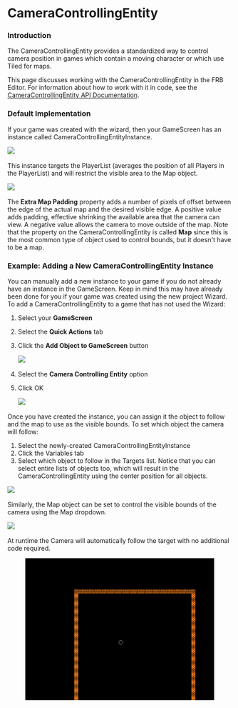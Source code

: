 # CameraControllingEntity

### Introduction

The CameraControllingEntity provides a standardized way to control camera position in games which contain a moving character or which use Tiled for maps.

This page discusses working with the CameraControllingEntity in the FRB Editor. For information about how to work with it in code, see the [CameraControllingEntity API Documentation](../../../api/flatredball/entities/cameracontrollingentity.md).

### Default Implementation

If your game was created with the wizard, then your GameScreen has an instance called CameraControllingEntityInstance.

![](../../../.gitbook/assets/2022-02-img\_620bf5aba5c04.png)

This instance targets the PlayerList (averages the position of all Players in the PlayerList) and will restrict the visible area to the Map object.

![](../../../.gitbook/assets/2022-02-img\_620bf5d1efe32.png)

The **Extra Map Padding** property adds a number of pixels of offset between the edge of the actual map and the desired visible edge. A positive value adds padding, effective shrinking the available area that the camera can view. A negative value allows the camera to move outside of the map. Note that the property on the CameraControllingEntity is called **Map** since this is the most common type of object used to control bounds, but it doesn't have to be a map.

### Example: Adding a New CameraControllingEntity Instance

You can manually add a new instance to your game if you do not already have an instance in the GameScreen. Keep in mind this may have already been done for you if your game was created using the new project Wizard. To add a CameraControllingEntity to a game that has not used the Wizard:

1. Select your **GameScreen**
2. Select the **Quick Actions** tab
3.  Click the **Add Object to GameScreen** button

    ![](../../../.gitbook/assets/2021-07-img\_60f9bf043445f.png)
4. Select the **Camera Controlling Entity** option
5.  Click OK

    ![](../../../.gitbook/assets/2021-07-img\_60f9bf39e861f.png)

Once you have created the instance, you can assign it the object to follow and the map to use as the visible bounds. To set which object the camera will follow:

1. Select the newly-created CameraControllingEntityInstance
2. Click the Variables tab
3. Select which object to follow in the Targets list. Notice that you can select entire lists of objects too, which will result in the CameraControllingEntity using the center position for all objects.

![](../../../.gitbook/assets/2021-07-img\_60f9bfd410148.png)

Similarly, the Map object can be set to control the visible bounds of the camera using the Map dropdown.

![](../../../.gitbook/assets/2021-07-img\_60f9c00a8b0c6.png)

At runtime the Camera will automatically follow the target with no additional code required.

<figure><img src="../../../.gitbook/assets/2021-07-2021_July_22_130201.gif" alt=""><figcaption></figcaption></figure>
